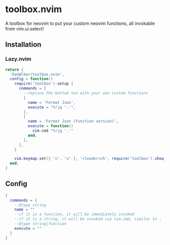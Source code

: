 # toolbox.nvim

A toolbox for neovim to put your custom neovim functions, all invokable from vim.ui.select! 

## Installation

### Lazy.nvim

```lua
return {
  'DanWlker/toolbox.nvim',
  config = function()
    require('toolbox').setup {
      commands = {
        --replace the bottom two with your own custom functions
        {
          name = 'Format Json',
          execute = "%!jq '.'",
        },
        {
          name = 'Format Json (Function version)',
          execute = function()
            vim.cmd "%!jq '.'"
          end,
        },
      },
    }

    vim.keymap.set({ 'n', 'v' }, '<leader>ch', require('toolbox').show_picker, { desc = '[C]ode [H]elpers' })
  end,
}

```

## Config

```lua
{
  commands = {
    --@type string
    name = ""
    --if it is a function, it will be immediately invoked
    --if it is a string, it will be invoked via vim.cmd, similar to :
    --@type string|function
    execute = ""
  }
}
```
